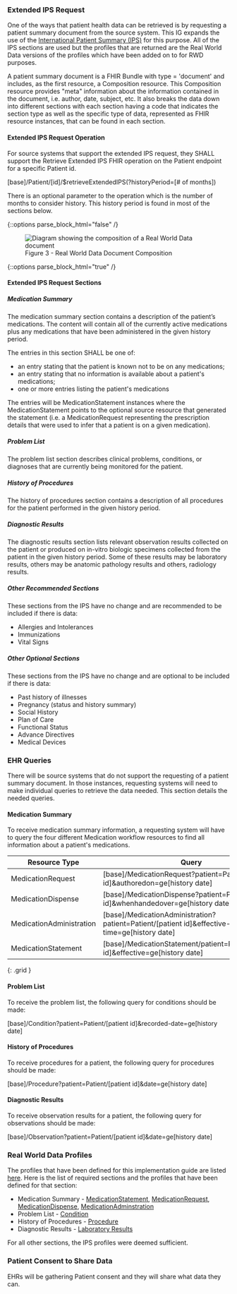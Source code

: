 ### Extended IPS Request
One of the ways that patient health data can be retrieved is by requesting a patient summary document from the source system.  This IG expands the use of the [International Patient Summary (IPS)](https://hl7.org/fhir/uv/ips/ipsStructure.html) for this purpose.  All of the IPS sections are used but the profiles that are returned are the Real World Data versions of the profiles which have been added on to for RWD purposes.

A patient summary document is a FHIR Bundle with type = 'document' and includes, as the first resource, a Composition resource.  This Composition resource provides "meta" information about the information contained in the document, i.e. author, date, subject, etc.  It also breaks the data down into different sections with each section having a code that indicates the section type as well as the specific type of data, represented as FHIR resource instances, that can be found in each section.

#### Extended IPS Request Operation
For source systems that support the extended IPS request, they SHALL support the Retrieve Extended IPS FHIR operation on the Patient endpoint for a specific Patient id.

[base]/Patient/[id]/$retrieveExtendedIPS(?historyPeriod=[# of months])

There is an optional parameter to the operation which is the number of months to consider history.  This history period is found in most of the sections below.

{::options parse_block_html="false" /}
<figure>
  <img style="padding-top:0;padding-bottom:0px" src="rwd_composition.png" alt="Diagram showing the composition of a Real World Data document"/>
  <figcaption>Figure 3 - Real World Data Document Composition</figcaption>
</figure>
{::options parse_block_html="true" /}


#### Extended IPS Request Sections
##### Medication Summary
The medication summary section contains a description of the patient’s medications.  The content will contain all of the currently active medications plus any medications that have been administered in the given history period.

The entries in this section SHALL be one of:

* an entry stating that the patient is known not to be on any medications;
* an entry stating that no information is available about a patient's medications;
* one or more entries listing the patient's medications

The entries will be MedicationStatement instances where the MedicationStatement points to the optional source resource that generated the statement (i.e. a MedicationRequest representing the prescription details that were used to infer that a patient is on a given medication).

##### Problem List
The problem list section describes clinical problems, conditions, or diagnoses that are currently being monitored for the patient.

##### History of Procedures
The history of procedures section contains a description of all procedures for the patient performed in the given history period.

##### Diagnostic Results
The diagnostic results section lists relevant observation results collected on the patient or produced on in-vitro biologic specimens collected from the patient in the given history period.  Some of these results may be laboratory results, others may be anatomic pathology results and others, radiology results.

##### Other Recommended Sections
These sections from the IPS have no change and are recommended to be included if there is data:

* Allergies and Intolerances
* Immunizations
* Vital Signs

##### Other Optional Sections
These sections from the IPS have no change and are optional to be included if there is data:

* Past history of illnesses
* Pregnancy (status and history summary)
* Social History
* Plan of Care
* Functional Status
* Advance Directives
* Medical Devices

### EHR Queries
There will be source systems that do not support the requesting of a patient summary document.  In those instances, requesting systems will need to make individual queries to retrieve the data needed.  This section details the needed queries.

#### Medication Summary
To receive medication summary information, a requesting system will have to query the four different Medication workflow resources to find all information about a patient's medications.

|**Resource Type**|**Query**|
|---|---|
|MedicationRequest|[base]/MedicationRequest?patient=Patient/[patient id]&authoredon=ge[history date]|
|MedicationDispense|[base]/MedicationDispense?patient=Patient/[patient id]&whenhandedover=ge[history date]|
|MedicationAdministration|[base]/MedicationAdministration?patient=Patient/[patient id]&effective-time=ge[history date]|
|MedicationStatement|[base]/MedicationStatement/patient=Patient/[patient id]&effective=ge[history date]|
{: .grid }

#### Problem List

To receive the problem list, the following query for conditions should be made:

[base]/Condition?patient=Patient/[patient id]&recorded-date=ge[history date]

#### History of Procedures

To receive procedures for a patient, the following query for procedures should be made:

[base]/Procedure?patient=Patient/[patient id]&date=ge[history date]

#### Diagnostic Results

To receive observation results for a patient, the following query for observations should be made:

[base]/Observation?patient=Patient/[patient id]&date=ge[history date]

### Real World Data Profiles
The profiles that have been defined for this implementation guide are listed [here](artifacts.html).  Here is the list of required sections and the profiles that have been defined for that section:

* Medication Summary - [MedicationStatement](StructureDefinition-MedicationStatementRwd.html), [MedicationRequest](StructureDefinition-MedicationRequestRwd.html), [MedicationDispense](StructureDefinition-MedicationDispenseRwd.html), [MedicationAdminstration](StructureDefinition-MedicationAdministrationRwd.html)
* Problem List - [Condition](StructureDefinition-ConditionRwd.html)
* History of Procedures - [Procedure](StructureDefinition-ProcedureRwd.html)
* Diagnostic Results - [Laboratory Results](StructureDefinition-ObservationLaboratoryResultsRwd.html)

For all other sections, the IPS profiles were deemed sufficient.

### Patient Consent to Share Data
EHRs will be gathering Patient consent and they will share what data they can.
